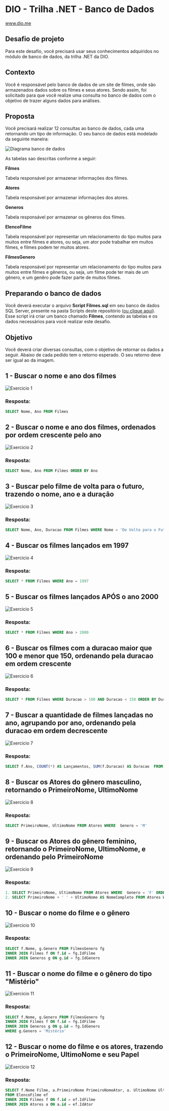 # DIO - Trilha .NET - Banco de Dados
www.dio.me

## Desafio de projeto
Para este desafio, você precisará usar seus conhecimentos adquiridos no módulo de banco de dados, da trilha .NET da DIO.

## Contexto
Você é responsável pelo banco de dados de um site de filmes, onde são armazenados dados sobre os filmes e seus atores. Sendo assim, foi solicitado para que você realize uma consulta no banco de dados com o objetivo de trazer alguns dados para análises.

## Proposta
Você precisará realizar 12 consultas ao banco de dados, cada uma retornando um tipo de informação.
O seu banco de dados está modelado da seguinte maneira:

![Diagrama banco de dados](Imagens/diagrama.png)

As tabelas sao descritas conforme a seguir:

**Filmes**

Tabela responsável por armazenar informações dos filmes.

**Atores**

Tabela responsável por armazenar informações dos atores.

**Generos**

Tabela responsável por armazenar os gêneros dos filmes.

**ElencoFilme**

Tabela responsável por representar um relacionamento do tipo muitos para muitos entre filmes e atores, ou seja, um ator pode trabalhar em muitos filmes, e filmes
podem ter muitos atores.

**FilmesGenero**

Tabela responsável por representar um relacionamento do tipo muitos para muitos entre filmes e gêneros, ou seja, um filme pode ter mais de um gênero, e um genêro pode fazer parte de muitos filmes.

## Preparando o banco de dados
Você deverá executar o arquivo **Script Filmes.sql** em seu banco de dados SQL Server, presente na pasta Scripts deste repositório ([ou clique aqui](Script%20Filmes.sql)). Esse script irá criar um banco chamado **Filmes**, contendo as tabelas e os dados necessários para você realizar este desafio.

## Objetivo
Você deverá criar diversas consultas, com o objetivo de retornar os dados a seguir. Abaixo de cada pedido tem o retorno esperado. O seu retorno deve ser igual ao da imagem.

## 1 - Buscar o nome e ano dos filmes

![Exercicio 1](Imagens/1.png)

### **Resposta:**
```sql
SELECT Nome, Ano FROM Filmes
```
## 2 - Buscar o nome e ano dos filmes, ordenados por ordem crescente pelo ano

![Exercicio 2](Imagens/2.png)

### **Resposta:**
```sql
SELECT Nome, Ano FROM Filmes ORDER BY Ano
```
## 3 - Buscar pelo filme de volta para o futuro, trazendo o nome, ano e a duração

![Exercicio 3](Imagens/3.png)

### **Resposta:**
```sql
SELECT Nome, Ano, Duracao FROM Filmes WHERE Nome = 'De Volta para o Futuro'
```
## 4 - Buscar os filmes lançados em 1997

![Exercicio 4](Imagens/4.png)

### **Resposta:**
```sql
SELECT * FROM Filmes WHERE Ano = 1997
```
## 5 - Buscar os filmes lançados APÓS o ano 2000

![Exercicio 5](Imagens/5.png)

### **Resposta:**
```sql
SELECT * FROM Filmes WHERE Ano > 2000
```
## 6 - Buscar os filmes com a duracao maior que 100 e menor que 150, ordenando pela duracao em ordem crescente

![Exercicio 6](Imagens/6.png)

### **Resposta:**
```sql
SELECT * FROM Filmes WHERE Duracao > 100 AND Duracao < 150 ORDER BY Duracao
```
## 7 - Buscar a quantidade de filmes lançadas no ano, agrupando por ano, ordenando pela duracao em ordem decrescente

![Exercicio 7](Imagens/7.png)

### **Resposta:**
```sql
SELECT f.Ano, COUNT(*) AS Lançamentos, SUM(f.Duracao) AS Duracao  FROM Filmes f GROUP BY f.Ano ORDER BY Duracao DESC
```
## 8 - Buscar os Atores do gênero masculino, retornando o PrimeiroNome, UltimoNome

![Exercicio 8](Imagens/8.png)

### **Resposta:**
```sql
SELECT PrimeiroNome, UltimoNome FROM Atores WHERE  Genero = 'M'
```
## 9 - Buscar os Atores do gênero feminino, retornando o PrimeiroNome, UltimoNome, e ordenando pelo PrimeiroNome

![Exercicio 9](Imagens/9.png)

### **Resposta:**
```sql
1. SELECT PrimeiroNome, UltimoNome FROM Atores WHERE  Genero = 'F' ORDER BY PrimeiroNome
2. SELECT PrimeiroNome + ' ' + UltimoNome AS NomeCompleto FROM Atores WHERE  Genero = 'F' ORDER BY PrimeiroNome
```
## 10 - Buscar o nome do filme e o gênero

![Exercicio 10](Imagens/10.png)

### **Resposta:**
```sql
SELECT f.Nome, g.Genero FROM FilmesGenero fg 
INNER JOIN Filmes f ON f.id = fg.IdFilme
INNER JOIN Generos g ON g.id = fg.IdGenero
```
## 11 - Buscar o nome do filme e o gênero do tipo "Mistério"

![Exercicio 11](Imagens/11.png)

### **Resposta:**
```sql
SELECT f.Nome, g.Genero FROM FilmesGenero fg
INNER JOIN Filmes f ON f.id = fg.IdFilme
INNER JOIN Generos g ON g.id = fg.IdGenero 
WHERE g.Genero = 'Mistério'
```
## 12 - Buscar o nome do filme e os atores, trazendo o PrimeiroNome, UltimoNome e seu Papel

![Exercicio 12](Imagens/12.png)

### **Resposta:**
```sql
SELECT f.Nome Filme, a.PrimeiroNome PrimeiroNomeAtor, a. UltimoNome UltimoNomeAtor, ef.Papel 
FROM ElencoFilme ef 
INNER JOIN Filmes f ON f.id = ef.IdFilme
INNER JOIN Atores a ON a.id = ef.IdAtor
```

